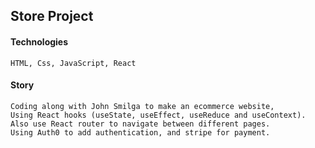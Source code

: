 ## Store Project

#### Technologies

```
HTML, Css, JavaScript, React
```

#### Story

```
Coding along with John Smilga to make an ecommerce website,
Using React hooks (useState, useEffect, useReduce and useContext).
Also use React router to navigate between different pages.
Using Auth0 to add authentication, and stripe for payment.

```

